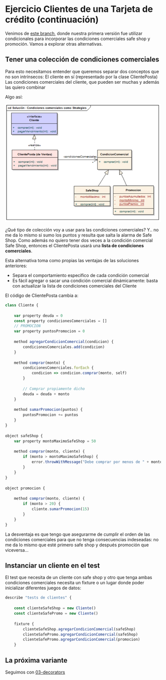 # Ejercicio Clientes de una Tarjeta de crédito (continuación)

Venimos de [este branch](https://github.com/wollok/clientesTarjeta/tree/01-if), donde nuestra primera versión fue utilizar condicionales para incorporar las condiciones comerciales safe shop y promoción. Vamos a explorar otras alternativas.

## Tener una colección de condiciones comerciales

Para esto necesitamos entender que queremos separar dos conceptos que no son intrínsecos:
El cliente en sí (representado por la clase ClientePosta)
Las condiciones comerciales del cliente, que pueden ser muchas y además las quiero combinar

Algo así:

![image](./images/strategy.png)

¿Qué tipo de colección voy a usar para las condiciones comerciales? Y.. no me da lo mismo si sumo los puntos y resulta que salta la alarma de Safe Shop. Como además no quiero tener dos veces a la condición comercial Safe Shop, entonces el ClientePosta usará una **lista de condiciones comerciales**.

Esta alternativa toma como propias las ventajas de las soluciones anteriores:

* Separa el comportamiento específico de cada condición comercial
* Es fácil agregar o sacar una condición comercial dinámicamente: basta con actualizar la lista de condiciones comerciales del Cliente

El código de ClientePosta cambia a:

```js
class Cliente {

	var property deuda = 0
	const property condicionesComerciales = []
	// PROMOCION
	var property puntosPromocion = 0

	method agregarCondicionComercial(condicion) {
		condicionesComerciales.add(condicion)	
	}
	
	method comprar(monto) {
		condicionesComerciales.forEach {
			condicion => condicion.comprar(monto, self)
		}
		
		// Comprar propiamente dicho
		deuda = deuda + monto
	}

	method sumarPromocion(puntos) {
		puntosPromocion += puntos
	}
}

object safeShop {
	var property montoMaximoSafeShop = 50

	method comprar(monto, cliente) {
		if (monto > montoMaximoSafeShop) {
			error.throwWithMessage("Debe comprar por menos de " + montoMaximoSafeShop)
		}
	}	
}

object promocion {
	
	method comprar(monto, cliente) {
		if (monto > 20) {
			cliente.sumarPromocion(15)
		}
	}
}
```

La desventaja es que tengo que asegurarme de cumplir el orden de las condiciones comerciales para que no tenga consecuencias indeseadas: no me da lo mismo que esté primero safe shop y después promoción que viceversa...

## Instanciar un cliente en el test

El test que necesita de un cliente con safe shop y otro que tenga ambas condiciones comerciales necesita un fixture o un lugar donde poder inicializar diferentes juegos de datos:

```js
describe "tests de clientes" {

	const clienteSafeShop = new Cliente()
	const clienteSafePromo = new Cliente() 

	fixture {
		clienteSafeShop.agregarCondicionComercial(safeShop)
		clienteSafePromo.agregarCondicionComercial(safeShop)
		clienteSafePromo.agregarCondicionComercial(promocion)
	}
```

## La próxima variante

Seguimos con [03-decorators](https://github.com/wollok/clientesTarjeta/tree/03-decorators)

